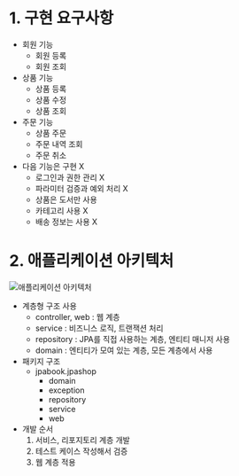 # 1. 구현 요구사항
- 회원 기능
	- 회원 등록
	- 회원 조회
- 상품 기능
	- 상품 등록
	- 상품 수정
	- 상품 조회
- 주문 기능
	- 상품 주문
	- 주문 내역 조회
	- 주문 취소
- 다음 기능은 구현 X
	- 로그인과 권한 관리 X
	- 파라미터 검증과 예외 처리 X
	- 상품은 도서만 사용
	- 카테고리 사용 X
	- 배송 정보는 사용 X

# 2. 애플리케이션 아키텍처
![애플리케이션 아키텍처](/media/Spring%20Boot/개념%20강의%20정리/김영한/실전!%20스프링%20부트와%20JPA%20활용1%20-%20웹%20애플리케이션%20개발/3.%20애플리케이션%20구현%20준비/애플리케이션%20아키텍처.svg)
- 계층형 구조 사용
	- controller, web : 웹 계층
	- service : 비즈니스 로직, 트랜잭션 처리
	- repository : JPA를 직접 사용하는 계층, 엔티티 매니저 사용
	- domain : 엔티티가 모여 있는 계층, 모든 계층에서 사용
- 패키지 구조
	- jpabook.jpashop
		- domain
		- exception
		- repository
		- service
		- web
- 개발 순서
	1. 서비스, 리포지토리 계층 개발
	2. 테스트 케이스 작성해서 검증
	3. 웹 계층 적용